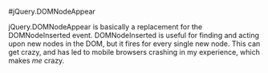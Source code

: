 #jQuery.DOMNodeAppear

jQuery.DOMNodeAppear is basically a replacement for the DOMNodeInserted event. DOMNodeInserted is useful for finding and acting upon new nodes in the DOM, but it fires for every single new node. This can get crazy, and has led to mobile browsers crashing in my experience, which makes *me* crazy.
